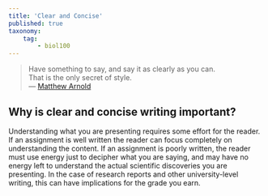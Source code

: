 ```yaml
---
title: 'Clear and Concise'
published: true
taxonomy:
    tag:
        - biol100
---
```


> Have something to say, and say it as clearly as you can.  
That is the only secret of style.  
— [Matthew Arnold](https://en.wikipedia.org/wiki/Matthew_Arnold)

## Why is clear and concise writing important?

Understanding what you are presenting requires some effort for the reader. If an assignment is well written the reader can focus completely on understanding the content. If an assignment is poorly written, the reader must use energy just to decipher what you are saying, and may have no energy left to understand the actual scientific discoveries you are presenting. In the case of research reports and other university-level writing, this can have implications for the grade you earn.